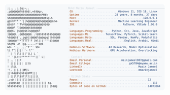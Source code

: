 <picture>
  <source srcset="https://raw.githubusercontent.com/mmazinjameel/mmazinjameel/main/dark_mode.svg?v=1754029182" media="(prefers-color-scheme: dark)">
  <img src="https://raw.githubusercontent.com/mmazinjameel/mmazinjameel/main/light_mode.svg?v=1754029182">
</picture>
